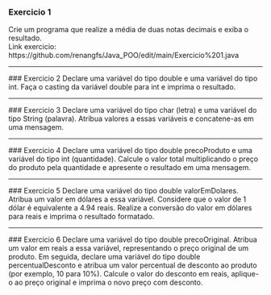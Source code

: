 <h3 align"center">Exercicio 1</h3>
Crie um programa que realize a média de duas notas decimais e exiba o resultado.<br>
Link exercicio: https://github.com/renangfs/Java_POO/edit/main/Exercicio%201.java<hr>
### Exercicio 2
Declare uma variável do tipo double e uma variável do tipo int. Faça o casting da variável double para int e imprima o resultado.<hr>
### Exercicio 3
Declare uma variável do tipo char (letra) e uma variável do tipo String (palavra). Atribua valores a essas variáveis e concatene-as
em uma mensagem.<hr>
### Exercicio 4
Declare uma variável do tipo double precoProduto e uma variável do tipo int (quantidade). Calcule o valor total multiplicando o preço
do produto pela quantidade e apresente o resultado em uma mensagem.<hr>
### Exercicio 5
Declare uma variável do tipo double valorEmDolares. Atribua um valor em dólares a essa variável. Considere que o valor de 1 dólar é
equivalente a 4.94 reais. Realize a conversão do valor em dólares para reais e imprima o resultado formatado.<hr>
### Exercicio 6
Declare uma variável do tipo double precoOriginal. Atribua um valor em reais a essa variável, representando o preço original de um
produto. Em seguida, declare uma variável do tipo double percentualDesconto e atribua um valor percentual de desconto ao produto 
(por exemplo, 10 para 10%). Calcule o valor do desconto em reais, aplique-o ao preço original e imprima o novo preço com desconto.
